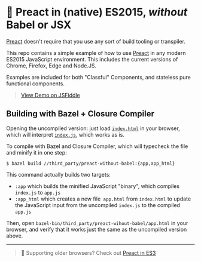# :racehorse: Preact in (native) ES2015, _without_ Babel or JSX

[Preact] doesn't require that you use any sort of build tooling or transpiler.

This repo contains a simple example of how to use [Preact] in any modern ES2015 JavaScript environment. This includes the current versions of Chrome, Firefox, Edge and Node.JS.

Examples are included for both "Classful" Components, and stateless pure functional components.

> [View Demo on JSFiddle](http://jsfiddle.net/developit/e281k4wz/)

## Building with Bazel + Closure Compiler

Opening the uncompiled version: just load [`index.html`](index.html) in your
browser, which will interpret [`index.js`](index.js), which works as is.

To compile with Bazel and Closure Compiler, which will typecheck the file and
minify it in one step:

```
$ bazel build //third_party/preact-without-babel:{app,app_html}
```

This command actually builds two targets:

* `:app` which builds the minified JavaScript "binary", which compiles
  `index.js` to `app.js`
* `:app_html` which creates a new file` app.html` from `index.html` to update
  the JavaScript input from the uncompiled `index.js` to the compiled `app.js`

Then, open `bazel-bin/third_party/preact-wihout-babel/app.html` in your browser,
and verify that it works just the same as the uncompiled version above.

---

> :horse: Supporting older browsers?  Check out [Preact in ES3](https://github.com/developit/preact-in-es3)

[Preact]: https://git.io/preact
